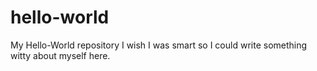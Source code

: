 # hello-world
My Hello-World repository
I wish I was smart so I could write something witty about myself here.
